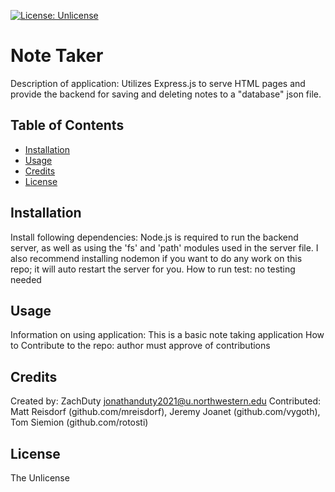 
  [![License: Unlicense](https://img.shields.io/badge/license-Unlicense-blue.svg)](http://unlicense.org/)

  # Note Taker
 
  Description of application:
  Utilizes Express.js to serve HTML pages and provide the backend for saving and deleting notes to a "database" json file. 

  ## Table of Contents
  - [Installation](#installation)
  - [Usage](#usage)
  - [Credits](#credits)
  - [License](#license)

  ## Installation

  Install following dependencies: 
  Node.js is required to run the backend server, as well as using the 'fs' and 'path' modules used in the server file. I also recommend installing nodemon if you want to do any work on this repo; it will auto restart the server for you. 
  How to run test:
  no testing needed

  ## Usage

  Information on using application: 
  This is a basic note taking application
  How to Contribute to the repo:
  author must approve of contributions

  ## Credits

  Created by:
  ZachDuty
  jonathanduty2021@u.northwestern.edu
  Contributed:
  Matt Reisdorf (github.com/mreisdorf), Jeremy Joanet (github.com/vygoth), Tom Siemion (github.com/rotosti)


  ## License

  The Unlicense
  


